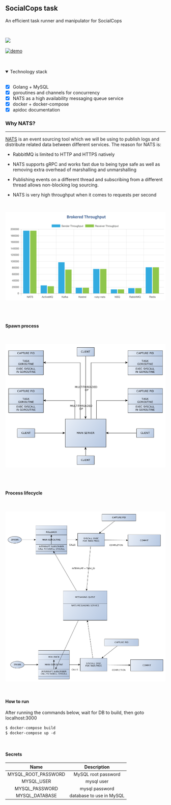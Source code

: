 ## SocialCops task
An efficient task runner and manipulator for SocialCops

<br/>

[![](https://img.shields.io/badge/docs%20-view%20API%20documentation-orange.svg?style=for-the-badge&logo=appveyor)]( https://angadsharma1016.github.io/socialcops-task/)


[![demo](https://img.shields.io/badge/view%20demo-youtube-orange.svg?style=for-the-badge&logo=appveyor)](https://www.youtube.com/watch?v=Ldza4HUNZqg&feature=youtu.be)

<br/>
<br/>

<details open>

<summary>Technology stack</summary>

<br/>

- [X] Golang + MySQL
- [X] goroutines and channels for concurrency
- [X] NATS as a high availability messaging queue service
- [X] docker + docker-compose
- [X] apidoc documentation

### Why NATS?
---
[NATS](https://github.com/nats-io/go-nats.git) is an event sourcing tool which we will be using to publish logs and distribute related data between different services. The reason for NATS is:

* RabbitMQ is limited to HTTP and HTTPS natively

* NATS supports gRPC and works fast due to being type safe as well as removing extra overhead of marshalling and unmarshalling

* Publishing events on a different thread and subscribing from a different thread allows non-blocking log sourcing.

* NATS is very high throughput when it comes to requests per second

<br />

![NATS](./views/img/nats.png)

<br />
</details>

<br/>

#### Spawn process

<br/>

![spawn process](./views/img/spawn.png)

<br/>
<br/>

#### Process lifecycle

<br/>

![process lifecycle](./views/img/lifecycle.png)


<br/>

#### How to run
After running the commands below, wait for DB to build, then goto localhost:3000

```
$ docker-compose build
$ docker-compose up -d
```

<br/>

#### Secrets

| Name | Description |
|:----:|:-----------:|
| MYSQL_ROOT_PASSWORD | MySQL root password
| MYSQL_USER | mysql user |
| MYSQL_PASSWORD | mysql password |
| MYSQL_DATABASE | database to use in MySQL |
